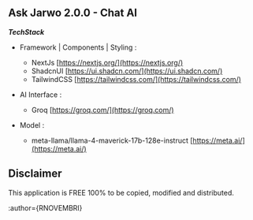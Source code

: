 **Ask Jarwo 2.0.0 - Chat AI**
-
***TechStack***
* Framework | Components | Styling :
    -   NextJs  [https://nextjs.org/](https://nextjs.org/)
    -   ShadcnUI  [https://ui.shadcn.com/](https://ui.shadcn.com/)
    -   TailwindCSS  [https://tailwindcss.com/](https://tailwindcss.com/)
 
* AI Interface :
    -   Groq [https://groq.com/](https://groq.com/)
 
* Model :
    -   meta-llama/llama-4-maverick-17b-128e-instruct [https://meta.ai/](https://meta.ai/)


Disclaimer
-
This application is FREE 100% to be copied, modified and distributed. 


:author={RNOVEMBRI}







